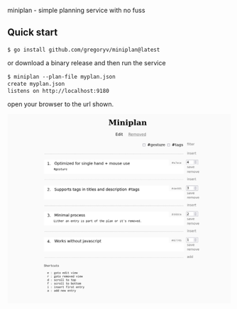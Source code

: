 miniplan - simple planning service with no fuss

## Quick start

    $ go install github.com/gregoryv/miniplan@latest
	
or download a binary release and then run the service

    $ miniplan --plan-file myplan.json
    create myplan.json
    listens on http://localhost:9180

open your browser to the url shown.

![](./preview.png)
